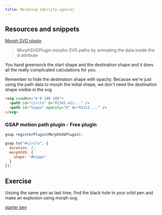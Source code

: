 ```yaml
---
title: Morphing {docsify-ignore}
---
```


## Resources and snippets

[Morph SVG plugin](https://greensock.com/docs/v3/Plugins/MorphSVGPlugin)

> MorphSVGPlugin morphs SVG paths by animating the data inside the d attribute

You hand greensock the start shape and the destination shape and it does all the really complicated calculations for you.

Remember to hide the destination shape with opacity. Because we're just using the path data to morph the initial shape, we don't need the destination shape visible in the svg

```html
<svg viewBox="0 0 100 100">
  <path id="circle" d="M1365.412..." />
  <path id="hippo" opacity="0" d="M1313...." />
</svg>
```

### GSAP motion path plugin - Free plugin

```js
gsap.registerPlugin(MorphSVGPlugin);

gsap.to("#circle", {
  duration: 2,
  morphSVG: {
    shape: "#hippo"
  }
});
```

## Exercise

Usiong the same pen as last time, find the black hole in your orbit pen and make an explosion using morph svg.

[starter pen](https://codepen.io/cassie-codes/pen/qBdEvKv?editors=1010)
